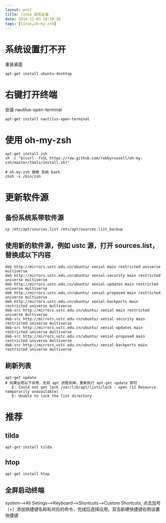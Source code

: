 ```yaml
---
layout: post
title: linux 装机必备
date: 2016-11-03 20:39:28
tags: [linux,oh-my-zsh]
---
```

# 系统设置打不开
重装桌面
```
apt-get install ubuntu-desktop
```
# 右键打开终端
安装 nautilus-open-terminal
```
apt-get install nautilus-open-terminal
```
# 使用 oh-my-zsh
```
apt-get install zsh
sh -c "$(curl -fsSL https://raw.github.com/robbyrussell/oh-my-zsh/master/tools/install.sh)"

# oh-my-zsh 替换 系统 bash
chsh -s /bin/zsh
```
# 更新软件源

## 备份系统系带软件源
```
cp /etc/apt/sources.list /etc/apt/sources.list_backup
```
## 使用新的软件源，例如 ustc 源，打开 sources.list，替换成以下内容
```
deb http://mirrors.ustc.edu.cn/ubuntu/ xenial main restricted universe multiverse
deb http://mirrors.ustc.edu.cn/ubuntu/ xenial-security main restricted universe multiverse
deb http://mirrors.ustc.edu.cn/ubuntu/ xenial-updates main restricted universe multiverse
deb http://mirrors.ustc.edu.cn/ubuntu/ xenial-proposed main restricted universe multiverse
deb http://mirrors.ustc.edu.cn/ubuntu/ xenial-backports main restricted universe multiverse
deb-src http://mirrors.ustc.edu.cn/ubuntu/ xenial main restricted universe multiverse
deb-src http://mirrors.ustc.edu.cn/ubuntu/ xenial-security main restricted universe multiverse
deb-src http://mirrors.ustc.edu.cn/ubuntu/ xenial-updates main restricted universe multiverse
deb-src http://mirrors.ustc.edu.cn/ubuntu/ xenial-proposed main restricted universe multiverse
deb-src http://mirrors.ustc.edu.cn/ubuntu/ xenial-backports main restricted universe multiverse
```
## 刷新列表
```
apt-get update
# 如果出现以下异常，先将 apt 进程杀掉，重新执行 apt-get update 即可
   E: Could not get lock /var/lib/apt/lists/lock - open (11 Resource temporarily unavailable)
   E: Unable to lock the list directory
```

# 推荐

## tilda
```
apt-get install tilda
```
## htop
```
apt-get install htop
```
## 全屏启动终端
system-->All Setings-->Keyboard-->Shortcuts-->Custom Shortcuts,
点击加号（+）添加快捷键名称和对应的命令，完成后选择应用。双击新建快捷键右侧设置快捷键

